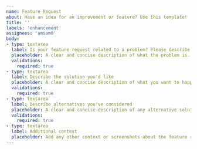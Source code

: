 ```yaml
---
name: Feature Request
about: Have an idea for an improvement or feature? Use this template!
title: ''
labels: 'enhancement'
assignees: 'amsam0'
body:
- type: textarea
  label: Is your feature request related to a problem? Please describe.
  placeholder: A clear and concise description of what the problem is. Ex. I'm always frustrated when [...]
  validations:
    required: true
- type: textarea
  label: Describe the solution you'd like
  placeholder: A clear and concise description of what you want to happen.
  validations:
    required: true
- type: textarea
  label: Describe alternatives you've considered
  placeholder: A clear and concise description of any alternative solutions or features you've considered.
  validations:
    required: true
- type: textarea
  label: Additional context
  placeholder: Add any other context or screenshots about the feature request here.
---
```

